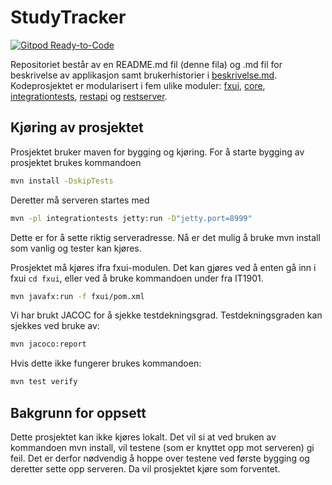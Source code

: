 # StudyTracker

[![Gitpod Ready-to-Code](https://img.shields.io/badge/Gitpod-Ready--to--Code-blue?logo=gitpod)](https://gitpod.idi.ntnu.no/#https://gitlab.stud.idi.ntnu.no/it1901/groups-2020/gr2066/gr2066/-/tree/master)

Repositoriet består av en README.md fil (denne fila) og .md fil for beskrivelse av applikasjon samt brukerhistorier i [beskrivelse.md](https://gitlab.stud.idi.ntnu.no/it1901/groups-2020/gr2066/gr2066/-/blob/master/beskrivelse.md).
Kodeprosjektet er modularisert i fem ulike moduler: [fxui](https://gitlab.stud.idi.ntnu.no/it1901/groups-2020/gr2066/gr2066/-/tree/master/IT1901%2Ffxui), [core](https://gitlab.stud.idi.ntnu.no/it1901/groups-2020/gr2066/gr2066/-/tree/master/IT1901%2Fcore), [integrationtests](https://gitlab.stud.idi.ntnu.no/it1901/groups-2020/gr2066/gr2066/-/tree/master/IT1901%2Fintegrationtests), [restapi](https://gitlab.stud.idi.ntnu.no/it1901/groups-2020/gr2066/gr2066/-/tree/master/IT1901%2Frestapi) og [restserver](https://gitlab.stud.idi.ntnu.no/it1901/groups-2020/gr2066/gr2066/-/tree/master/IT1901%2Frestserver).

## Kjøring av prosjektet

Prosjektet bruker maven for bygging og kjøring. For å starte bygging av prosjektet brukes kommandoen 
```bash
mvn install -DskipTests
```
Deretter må serveren startes med   

```bash
mvn -pl integrationtests jetty:run -D"jetty.port=8999"
```
Dette er for å sette riktig serveradresse.
Nå er det mulig å bruke mvn install som vanlig og tester kan kjøres. 

Prosjektet må kjøres ifra fxui-modulen. Det kan gjøres ved å enten gå inn i fxui ```cd fxui```, eller ved å bruke kommandoen under fra IT1901.
```bash
mvn javafx:run -f fxui/pom.xml
```

Vi har brukt JACOC for å sjekke testdekningsgrad. Testdekningsgraden kan sjekkes ved bruke av:
```bash
mvn jacoco:report
```
Hvis dette ikke fungerer brukes kommandoen:
```bash
mvn test verify
```

## Bakgrunn for oppsett

Dette prosjektet kan ikke kjøres lokalt. Det vil si at ved bruken av kommandoen mvn install, vil testene (som er knyttet opp mot serveren) gi feil. Det er derfor nødvendig 
å hoppe over testene ved første bygging og deretter sette opp serveren. Da vil prosjektet kjøre som forventet. 